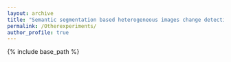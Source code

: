 ```yaml
---
layout: archive
title: "Semantic segmentation based heterogeneous images change detection"
permalink: /Otherexperiments/
author_profile: true
---
```



{% include base_path %}
